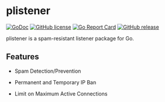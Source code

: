 # plistener

[![GoDoc](https://godoc.org/github.com/cevatbarisyilmaz/plistener?status.svg)](https://godoc.org/github.com/cevatbarisyilmaz/plistener)
[![GitHub license](https://img.shields.io/github/license/cevatbarisyilmaz/plistener.svg)](https://github.com/cevatbarisyilmaz/plistener/blob/master/LICENSE)
[![Go Report Card](https://goreportcard.com/badge/github.com/cevatbarisyilmaz/plistener)](https://goreportcard.com/report/github.com/cevatbarisyilmaz/plistener)
[![GitHub release](https://img.shields.io/github/release/cevatbarisyilmaz/plistener.svg)](https://github.com/cevatbarisyilmaz/plistener/releases/)

plistener is a spam-resistant listener package for Go.

## Features

* Spam Detection/Prevention

* Permanent and Temporary IP Ban

* Limit on Maximum Active Connections